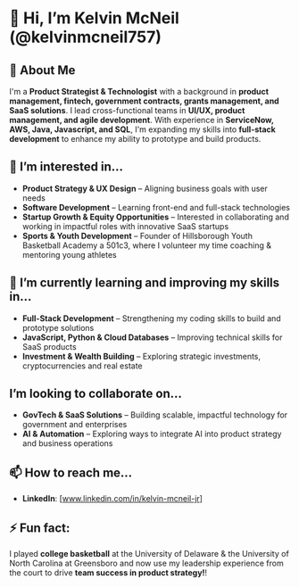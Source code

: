 # 👋 Hi, I’m Kelvin McNeil (@kelvinmcneil757)

## 🚀 About Me
I'm a **Product Strategist & Technologist** with a background in **product management, fintech, government contracts, grants management, and SaaS solutions**. I lead cross-functional teams in **UI/UX, product management, and agile development**. With experience in **ServiceNow, AWS, Java, Javascript, and SQL**, I'm expanding my skills into **full-stack development** to enhance my ability to prototype and build products.

## 👀 I’m interested in...
- **Product Strategy & UX Design** – Aligning business goals with user needs
- **Software Development** – Learning front-end and full-stack technologies
- **Startup Growth & Equity Opportunities** – Interested in collaborating and working in impactful roles with innovative SaaS startups
- **Sports & Youth Development** – Founder of Hillsborough Youth Basketball Academy a 501c3, where I volunteer my time coaching & mentoring young athletes

## 🌱 I’m currently learning and improving my skills in...
- **Full-Stack Development** – Strengthening my coding skills to build and prototype solutions
- **JavaScript, Python & Cloud Databases** – Improving technical skills for SaaS products
- **Investment & Wealth Building** – Exploring strategic investments, cryptocurrencies and real estate

##  I’m looking to collaborate on...
- **GovTech & SaaS Solutions** – Building scalable, impactful technology for government and enterprises
- **AI & Automation** – Exploring ways to integrate AI into product strategy and business operations

## 📫 How to reach me...
- **LinkedIn**: [www.linkedin.com/in/kelvin-mcneil-jr]

## ⚡ Fun fact:
I played **college basketball** at the University of Delaware & the University of North Carolina at Greensboro and now use my leadership experience from the court to drive **team success in product strategy!**!
